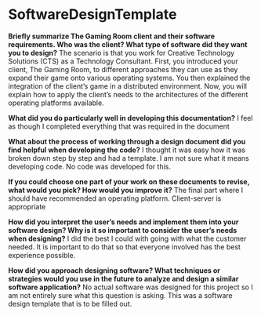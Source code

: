 # SoftwareDesignTemplate

**Briefly summarize The Gaming Room client and their software requirements. Who was the client? What type of software did they want you to design?**
The scenario is that you work for Creative Technology Solutions (CTS) as a Technology Consultant. First, you introduced your client, The Gaming Room, to different approaches they can use as they expand their game onto various operating systems. You then explained the integration of the client’s game in a distributed environment. Now, you will explain how to apply the client’s needs to the architectures of the different operating platforms available.

**What did you do particularly well in developing this documentation?**
I feel as though I completed everything that was required in the document

**What about the process of working through a design document did you find helpful when developing the code?**
I thought it was easy how it was broken down step by step and had a template. I am not sure what it means developing code. No code was developed for this.

**If you could choose one part of your work on these documents to revise, what would you pick? How would you improve it?**
The final part where I should have recommended an operating platform. Client-server is appropriate

**How did you interpret the user’s needs and implement them into your software design? Why is it so important to consider the user’s needs when designing?**
I did the best I could with going with what the customer needed. It is important to do that so that everyone involved has the best experience possible.

**How did you approach designing software? What techniques or strategies would you use in the future to analyze and design a similar software application?**
No actual software was designed for this project so I am not entirely sure what this question is asking. This was a software design template that is to be filled out.
